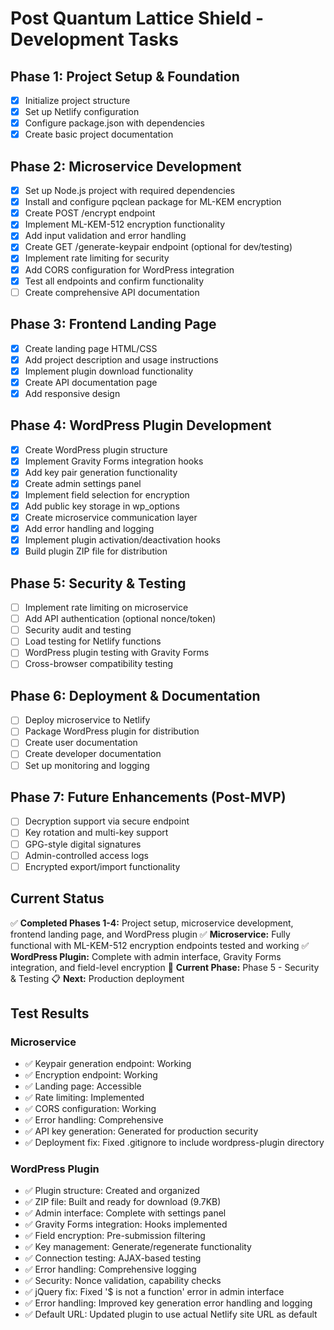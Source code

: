 # Post Quantum Lattice Shield - Development Tasks

## Phase 1: Project Setup & Foundation
- [x] Initialize project structure
- [x] Set up Netlify configuration
- [x] Configure package.json with dependencies
- [x] Create basic project documentation

## Phase 2: Microservice Development
- [x] Set up Node.js project with required dependencies
- [x] Install and configure pqclean package for ML-KEM encryption
- [x] Create POST /encrypt endpoint
- [x] Implement ML-KEM-512 encryption functionality
- [x] Add input validation and error handling
- [x] Create GET /generate-keypair endpoint (optional for dev/testing)
- [x] Implement rate limiting for security
- [x] Add CORS configuration for WordPress integration
- [x] Test all endpoints and confirm functionality
- [ ] Create comprehensive API documentation

## Phase 3: Frontend Landing Page
- [x] Create landing page HTML/CSS
- [x] Add project description and usage instructions
- [x] Implement plugin download functionality
- [x] Create API documentation page
- [x] Add responsive design

## Phase 4: WordPress Plugin Development
- [x] Create WordPress plugin structure
- [x] Implement Gravity Forms integration hooks
- [x] Add key pair generation functionality
- [x] Create admin settings panel
- [x] Implement field selection for encryption
- [x] Add public key storage in wp_options
- [x] Create microservice communication layer
- [x] Add error handling and logging
- [x] Implement plugin activation/deactivation hooks
- [x] Build plugin ZIP file for distribution

## Phase 5: Security & Testing
- [ ] Implement rate limiting on microservice
- [ ] Add API authentication (optional nonce/token)
- [ ] Security audit and testing
- [ ] Load testing for Netlify functions
- [ ] WordPress plugin testing with Gravity Forms
- [ ] Cross-browser compatibility testing

## Phase 6: Deployment & Documentation
- [ ] Deploy microservice to Netlify
- [ ] Package WordPress plugin for distribution
- [ ] Create user documentation
- [ ] Create developer documentation
- [ ] Set up monitoring and logging

## Phase 7: Future Enhancements (Post-MVP)
- [ ] Decryption support via secure endpoint
- [ ] Key rotation and multi-key support
- [ ] GPG-style digital signatures
- [ ] Admin-controlled access logs
- [ ] Encrypted export/import functionality

## Current Status
✅ **Completed Phases 1-4:** Project setup, microservice development, frontend landing page, and WordPress plugin
✅ **Microservice:** Fully functional with ML-KEM-512 encryption endpoints tested and working
✅ **WordPress Plugin:** Complete with admin interface, Gravity Forms integration, and field-level encryption
🚧 **Current Phase:** Phase 5 - Security & Testing
📋 **Next:** Production deployment

## Test Results
### Microservice
- ✅ Keypair generation endpoint: Working
- ✅ Encryption endpoint: Working 
- ✅ Landing page: Accessible
- ✅ Rate limiting: Implemented
- ✅ CORS configuration: Working
- ✅ Error handling: Comprehensive
- ✅ API key generation: Generated for production security
- ✅ Deployment fix: Fixed .gitignore to include wordpress-plugin directory

### WordPress Plugin
- ✅ Plugin structure: Created and organized
- ✅ ZIP file: Built and ready for download (9.7KB)
- ✅ Admin interface: Complete with settings panel
- ✅ Gravity Forms integration: Hooks implemented
- ✅ Field encryption: Pre-submission filtering
- ✅ Key management: Generate/regenerate functionality
- ✅ Connection testing: AJAX-based testing
- ✅ Error handling: Comprehensive logging
- ✅ Security: Nonce validation, capability checks
- ✅ jQuery fix: Fixed '$ is not a function' error in admin interface
- ✅ Error handling: Improved key generation error handling and logging
- ✅ Default URL: Updated plugin to use actual Netlify site URL as default 